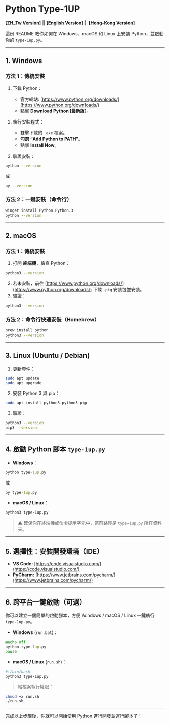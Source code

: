 
# Python Type-1UP

[**[ZH_Tw Version]**](README.md) || [**[English Version]**](README_EN.md) || [**[Hong-Kong Version]**](README_HK.md)

這份 README 教你如何在 Windows、macOS 和 Linux 上安裝 Python，並啟動你的  `type-1up.py`。

---

## 1. Windows

### 方法 1：傳統安裝
1. 下載 Python：
   - 官方網站: [https://www.python.org/downloads/](https://www.python.org/downloads/)
   - 點擊 **Download Python [最新版]**。

2. 執行安裝程式：
   - 雙擊下載的 `.exe` 檔案。
   - **勾選 “Add Python to PATH”**。
   - 點擊 **Install Now**。

3. 驗證安裝：
```cmd
python --version
```
或
```cmd
py --version
```

### 方法 2：一鍵安裝（命令行）
```cmd
winget install Python.Python.3
python --version
```

---

## 2. macOS

### 方法 1：傳統安裝
1. 打開 **終端機**，檢查 Python：
```bash
python3 --version
```
2. 若未安裝，前往 [https://www.python.org/downloads/](https://www.python.org/downloads/) 下載 `.pkg` 安裝包並安裝。
3. 驗證：
```bash
python3 --version
```

### 方法 2：命令行快速安裝（Homebrew）
```bash
brew install python
python3 --version
```

---

## 3. Linux (Ubuntu / Debian)

1. 更新套件：
```bash
sudo apt update
sudo apt upgrade
```
2. 安裝 Python 3 與 pip：
```bash
sudo apt install python3 python3-pip
```
3. 驗證：
```bash
python3 --version
pip3 --version
```

---

## 4. 啟動 Python 腳本 `type-1up.py`

- **Windows**：
```cmd
python type-1up.py
```
或
```cmd
py type-1up.py
```

- **macOS / Linux**：
```bash
python3 type-1up.py
```

> ⚠️ 確保你在終端機或命令提示字元中，當前路徑是 `type-1up.py` 所在資料夾。

---

## 5. 選擇性：安裝開發環境（IDE）

- **VS Code:** [https://code.visualstudio.com/](https://code.visualstudio.com/)
- **PyCharm:** [https://www.jetbrains.com/pycharm/](https://www.jetbrains.com/pycharm/)

---

## 6. 跨平台一鍵啟動（可選）

你可以建立一個簡單的啟動腳本，方便 Windows / macOS / Linux 一鍵執行 `type-1up.py`。

- **Windows** (`run.bat`)：
```bat
@echo off
python type-1up.py
pause
```

- **macOS / Linux** (`run.sh`)：
```bash
#!/bin/bash
python3 type-1up.py
```
> 給檔案執行權限：
```bash
chmod +x run.sh
./run.sh
```

---

完成以上步驟後，你就可以開始使用 Python 進行開發並運行腳本了！
